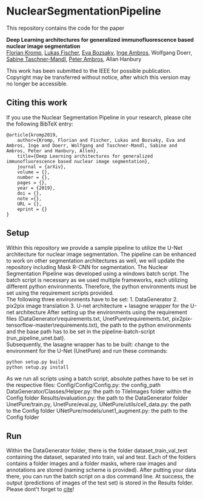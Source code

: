 # NuclearSegmentationPipeline

This repository contains the code for the paper

**Deep Learning architectures for generalized immunofluorescence based nuclear image segmentation**
<br>
[Florian Kromp](http://science.ccri.at/contact-us/contact-details/), [Lukas Fischer](https://www.scch.at/en/team/person_id/207), [Eva Bozsaky](http://science.ccri.at/contact-us/contact-details/), [Inge Ambros](http://science.ccri.at/contact-us/contact-details/), Wolfgang Doerr, [Sabine Taschner-Mandl](http://science.ccri.at/contact-us/contact-details/), [Peter Ambros](http://science.ccri.at/contact-us/contact-details/), Allan Hanbury

This work has been submitted to the IEEE for possible publication. Copyright may be transferred without notice, after which this version may no longer be accessible.

## Citing this work

If you use the Nuclear Segmentation Pipeline in your research, please cite the following BibTeX entry:

```
@article{kromp2019,
    author={Kromp, Florian and Fischer, Lukas and Bozsaky, Eva and Ambros, Inge and Doerr, Wolfgang and Taschner-Mandl, Sabine and Ambros, Peter and Hanbury, Allen},
    title={Deep Learning architectures for generalized immunofluorescence based nuclear image segmentation},
    journal = {arXiv},
    volume = {},
    number = {},
    pages = {},
    year = {2019},
    doi = {},
    note ={},
    URL = {},
    eprint = {}
}
```

## Setup
Within this repository we provide a sample pipeline to utilize the U-Net architecture for nuclear image segmentation. The pipeline can be enhanced to work on other segmentation architectures as well,
we will update the repository including Mask R-CNN for segmentation.
The Nuclear Segmentation Pipeline was developed using a windows batch script. The batch script is necessary as we used multiple frameworks, each utilizing different python environments.
Therefore, the python environments must be set using the requirement scripts provided. 
<br>The following three environments have to be set: 1. DataGenerator 2. pix2pix image translation 3. U-net architecture + lasagne wrapper for the U-net architecture
After setting up the environments using the requirement files (DataGenerator\requirements.txt, UnetPure\requirements.txt, pix2pix-tensorflow-master\requirements.txt), 
the path to the python environments and the base path has to be set in the pipeline-batch-script (run_pipeline_unet.bat).
<br>Subsequently, the lasagne wrapper has to be built: change to the environment for the U-Net (UnetPure) and run these commands:
```
python setup.py build
python setup.py install
```

As we run all scripts using a batch script, absolute pathes have to be set in the respective files: 
Config/Config/Config.py: the config_path
DataGenerator/Classes/Helper.py: the path to TileImages folder within the Config folder
Results/evaluation.py: the path to the DataGenerator folder
UnetPure/train.py, UnetPure/eval.py, UNetPure/utils/cell_data.py: the path to the Config folder
UNetPure/models/unet1_augment.py: the path to the Config folder

## Run 
Within the DataGenerator folder, there is the folder dataset_train_val_test containing the dataset, separated into train, val and test. 
Each of the folders contains a folder images and a folder masks, where raw images and annotations are stored (naming scheme is provided).
After putting your data there, you can run the batch script on a dos command line.
At success, the output (predictions of images of the test set) is stored in the Results folder.
Please dont't forget to [cite](#citing-this-work)!